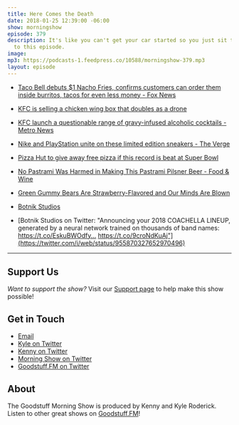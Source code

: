 ```yaml
---
title: Here Comes the Death
date: 2018-01-25 12:39:00 -06:00
show: morningshow
episode: 379
description: It's like you can't get your car started so you just sit there and listen
  to this episode.
image: 
mp3: https://podcasts-1.feedpress.co/10588/morningshow-379.mp3
layout: episode
---
```


* [Taco Bell debuts $1 Nacho Fries, confirms customers can order them inside burritos, tacos for even less money - Fox News](http://www.foxnews.com/food-drink/2018/01/24/taco-bell-debuts-1-nacho-fries-but-hungry-customers-can-get-them-even-cheaper.html)

* [KFC is selling a chicken wing box that doubles as a drone](https://www.engadget.com/2018/01/24/kfc-is-selling-a-chicken-wing-box-that-doubles-as-a-drone/)

* [KFC launch a questionable range of gravy-infused alcoholic cocktails - Metro News](http://metro.co.uk/2018/01/15/kfc-launches-questionable-range-gravy-infused-cocktails-7231038/)

* [Nike and PlayStation unite on these limited edition sneakers - The Verge](https://www.theverge.com/2018/1/22/16918480/nike-pg2-limited-edition-playstation-shoes-paul-george-basketball)

* [Pizza Hut to give away free pizza if this record is beat at Super Bowl](https://www.cnbc.com/2018/01/22/pizza-hut-to-give-away-free-pizza-if-this-record-is-beat-at-super-bowl.html)

* [No Pastrami Was Harmed in Making This Pastrami Pilsner Beer - Food & Wine](http://www.foodandwine.com/beer/pastrami-beer)

* [Green Gummy Bears Are Strawberry-Flavored and Our Minds Are Blown](https://www.thedailymeal.com/eat/green-gummy-bear-flavor-strawberry/011918)

* [Botnik Studios](http://botnik.org/content/coachella.html?utm_content=buffera39fd&utm_medium=social&utm_source=twitter.com&utm_campaign=buffer)

* [Botnik Studios on Twitter: "Announcing your 2018 COACHELLA LINEUP, generated by a neural network trained on thousands of band names: https://t.co/EskuBWOdfy… https://t.co/9croNdKuAj"](https://twitter.com/i/web/status/955870327652970496)

---

## Support Us
*Want to support the show?* Visit our [Support page](https://goodstuff.fm/support) to help make this show possible!

## Get in Touch
* [Email](mailto:kyle@goodstuff.fm)
* [Kyle on Twitter](http://twitter.com/dogburps)
* [Kenny on Twitter](http://twitter.com/pizzarobotics)
* [Morning Show on Twitter](http://twitter.com/morningshowam)
* [Goodstuff.FM on Twitter](http://twitter.com/goodstufffm)

## About
The Goodstuff Morning Show is produced by Kenny and Kyle Roderick. Listen to other great shows on [Goodstuff.FM](http://goodstuff.fm/shows)!
